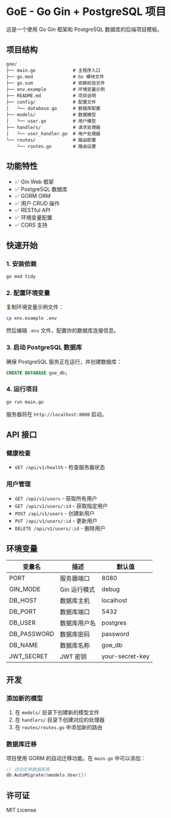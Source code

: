 # GoE - Go Gin + PostgreSQL 项目

这是一个使用 Go Gin 框架和 PostgreSQL 数据库的后端项目模板。

## 项目结构

```
goe/
├── main.go              # 主程序入口
├── go.mod               # Go 模块文件
├── go.sum               # 依赖校验文件
├── env.example          # 环境变量示例
├── README.md            # 项目说明
├── config/              # 配置文件
│   └── database.go      # 数据库配置
├── models/              # 数据模型
│   └── user.go          # 用户模型
├── handlers/            # 请求处理器
│   └── user_handler.go  # 用户处理器
└── routes/              # 路由配置
    └── routes.go        # 路由设置
```

## 功能特性

- ✅ Gin Web 框架
- ✅ PostgreSQL 数据库
- ✅ GORM ORM
- ✅ 用户 CRUD 操作
- ✅ RESTful API
- ✅ 环境变量配置
- ✅ CORS 支持

## 快速开始

### 1. 安装依赖

```bash
go mod tidy
```

### 2. 配置环境变量

复制环境变量示例文件：

```bash
cp env.example .env
```

然后编辑 `.env` 文件，配置你的数据库连接信息。

### 3. 启动 PostgreSQL 数据库

确保 PostgreSQL 服务正在运行，并创建数据库：

```sql
CREATE DATABASE goe_db;
```

### 4. 运行项目

```bash
go run main.go
```

服务器将在 `http://localhost:8080` 启动。

## API 接口

### 健康检查
- `GET /api/v1/health` - 检查服务器状态

### 用户管理
- `GET /api/v1/users` - 获取所有用户
- `GET /api/v1/users/:id` - 获取指定用户
- `POST /api/v1/users` - 创建新用户
- `PUT /api/v1/users/:id` - 更新用户
- `DELETE /api/v1/users/:id` - 删除用户

## 环境变量

| 变量名 | 描述 | 默认值 |
|--------|------|--------|
| PORT | 服务器端口 | 8080 |
| GIN_MODE | Gin 运行模式 | debug |
| DB_HOST | 数据库主机 | localhost |
| DB_PORT | 数据库端口 | 5432 |
| DB_USER | 数据库用户名 | postgres |
| DB_PASSWORD | 数据库密码 | password |
| DB_NAME | 数据库名称 | goe_db |
| JWT_SECRET | JWT 密钥 | your-secret-key |

## 开发

### 添加新的模型

1. 在 `models/` 目录下创建新的模型文件
2. 在 `handlers/` 目录下创建对应的处理器
3. 在 `routes/routes.go` 中添加新的路由

### 数据库迁移

项目使用 GORM 的自动迁移功能。在 `main.go` 中可以添加：

```go
// 自动迁移数据库表
db.AutoMigrate(&models.User{})
```

## 许可证

MIT License 